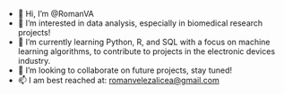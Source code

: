- 👋 Hi, I’m @RomanVA
- 👀 I’m interested in data analysis, especially in biomedical research projects!
- 🌱 I’m currently learning Python, R, and SQL with a focus on machine learning algorithms, to contribute to projects in the electronic devices industry. 
- 💞️ I’m looking to collaborate on future projects, stay tuned!
- 📫 I am best reached at: romanvelezalicea@gmail.com

<!---
RomanVA/RomanVA is a ✨ special ✨ repository because its `README.md` (this file) appears on your GitHub profile.
You can click the Preview link to take a look at your changes.
--->
